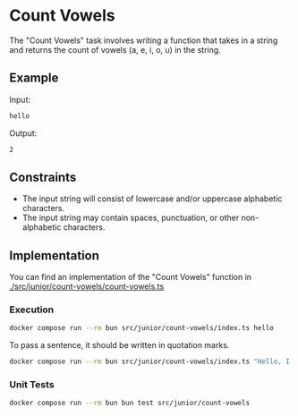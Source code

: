 # Count Vowels

The "Count Vowels" task involves writing a function that takes in a string and returns the count of vowels (a, e, i, o, u) in the string.

## Example

Input:

```bash
hello
```

Output:

```bash
2
```

## Constraints

- The input string will consist of lowercase and/or uppercase alphabetic characters.
- The input string may contain spaces, punctuation, or other non-alphabetic characters.

## Implementation

You can find an implementation of the "Count Vowels" function in [./src/junior/count-vowels/count-vowels.ts](./src/junior/count-vowels/count-vowels.ts)

### Execution

```bash
docker compose run --rm bun src/junior/count-vowels/index.ts hello
```

To pass a sentence, it should be written in quotation marks.

```bash
docker compose run --rm bun src/junior/count-vowels/index.ts "Hello, I'm Felix Dimmel."
```

### Unit Tests

```bash
docker compose run --rm bun bun test src/junior/count-vowels
```
